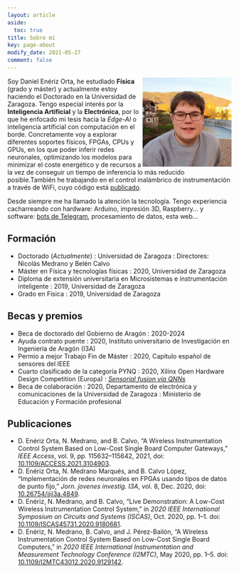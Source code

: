 ```yaml
---
layout: article
aside:
  toc: true
title: Sobre mí
key: page-about
modify_date: 2021-05-27
comment: false
---
```

<img align="right" width="200" height="200" src="assets/avatar.jpg" alt="Image" title="Image_circle+border+shadow" class="circle border shadow">

Soy Daniel Enériz Orta, he estudiado **Física** (grado y máster) y actualmente estoy haciendo el Doctorado en la Universidad de Zaragoza. Tengo especial interés por la **Inteligencia Artificial** y la **Electrónica**, por lo que he enfocado mi tesis hacia la *Edge-AI* o inteligencia artificial con computación en el borde. Concretamente voy a explorar diferentes soportes físicos, FPGAs, CPUs y GPUs, en los que poder inferir redes neuronales, optimizando los modelos para minimizar el coste energético y de recursos a la vez de conseguir un tiempo de inferencia lo más reducido posible.También he trabajando en el control inalámbrico de instrumentación a través de WiFi, cuyo código está [publicado](https://github.com/eneriz-daniel/instin).

Desde siempre me ha llamado la atención la tecnología. Tengo experiencia cacharreando con hardware: Arduino, impresión 3D, Raspberry... y software: [bots de Telegram](https://github.com/eneriz-daniel/COVIDataNav), procesamiento de datos, esta web... 


## Formación
- Doctorado (*Actualmente*)
  : Universidad de Zaragoza
  : Directores: Nicolás Medrano y Belén Calvo
- Máster en Física y tecnologías físicas
  : 2020, Universidad de Zaragoza
- Diploma de extensión universitaria en Microsistemas e instrumentación inteligente
  : 2019, Universidad de Zaragoza
- Grado en Física
  : 2019, Universidad de Zaragoza

## Becas y premios
- Beca de doctorado del Gobierno de Aragón
  : 2020-2024
- Ayuda contrato puente
  : 2020, Instituto universitario de Investigación en Ingeniería de Aragón (I3A)
- Permio a mejor Trabajo Fin de Máster
  : 2020, Capítulo español de sensores del IEEE
- Cuarto clasificado de la categoría PYNQ
  : 2020,  Xilinx Open Hardware Design Competition (Europa)
  : [*Sensorial fusion via QNNs*](https://github.com/eneriz-daniel/sensorialfusionQNNs)
- Beca de colaboración
  : 2020, Departamento de electrónica y comunicaciones de la Universidad de Zaragoza
  : Ministerio de Educación y Formación profesional

## Publicaciones
- D. Enériz Orta, N. Medrano, and B. Calvo, “A Wireless Instrumentation Control System Based on Low-Cost Single Board Computer Gateways,” *IEEE Access*, vol. 9, pp. 115632–115642, 2021, doi: [10.1109/ACCESS.2021.3104903](10.1109/ACCESS.2021.3104903).
- D. Enériz Orta, N. Medrano Marqués, and B. Calvo López, “Implementación de redes neuronales en FPGAs usando tipos de datos de punto fijo,” *Jorn. jovenes investig. I3A*, vol. 8, Dec. 2020, doi: [10.26754/jjii3a.4849](https://doi.org/10.26754/jjii3a.4849).
- D. Enériz, N. Medrano, and B. Calvo, “Live Demonstration: A Low-Cost Wireless Instrumentation Control System,” in *2020 IEEE International Symposium on Circuits and Systems (ISCAS)*, Oct. 2020, pp. 1–1. doi: [10.1109/ISCAS45731.2020.9180681](https://doi.org/10.1109/ISCAS45731.2020.9180681).
- D. Enériz, N. Medrano, B. Calvo, and J. Pérez-Bailón, “A Wireless Instrumentation Control System Based on Low-Cost Single Board Computers,” in *2020 IEEE International Instrumentation and Measurement Technology Conference (I2MTC)*, May 2020, pp. 1–5. doi: [10.1109/I2MTC43012.2020.9129142](https://doi.org/10.1109/I2MTC43012.2020.9129142).
